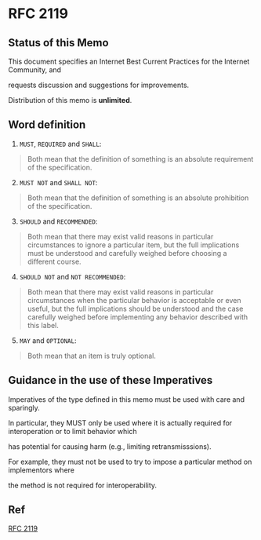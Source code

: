 # RFC 2119
## Status of this Memo
This document specifies an Internet Best Current Practices for the Internet Community, and 

requests discussion and suggestions for improvements.  

Distribution of this memo is **unlimited**.

## Word definition
1. `MUST`, `REQUIRED` and `SHALL`:
> Both mean that the definition of something is an absolute requirement of the specification.
2. `MUST NOT` and `SHALL NOT`: 
> Both mean that the definition of something is an absolute prohibition of the specification.
3. `SHOULD` and `RECOMMENDED`:
> Both mean that there may exist valid reasons in particular circumstances to ignore a particular item,
> but the full implications must be understood and carefully weighed before choosing a different course.
4. `SHOULD NOT` and `NOT RECOMMENDED`:
> Both mean that there may exist valid reasons in particular circumstances when the particular behavior is acceptable or even useful,
> but the full implications should be understood and the case carefully weighed before implementing any behavior described with this label.
5. `MAY` and `OPTIONAL`:
> Both mean that an item is truly optional.

## Guidance in the use of these Imperatives
Imperatives of the type defined in this memo must be used with care and sparingly.  

In particular, they MUST only be used where it is actually required for interoperation or to limit behavior which 

has potential for causing harm (e.g., limiting retransmisssions). 

For example, they must not be used to try to impose a particular method on implementors where 

the method is not required for interoperability.

## Ref
[RFC 2119](https://www.rfc-editor.org/rfc/rfc2119)
